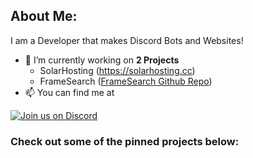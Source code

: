 ## About Me:

I am a Developer that makes Discord Bots and Websites!
- 🔭 I’m currently working on **2 Projects**
  - SolarHosting (https://solarhosting.cc)
  - FrameSearch ([FrameSearch Github Repo](https://github.com/OddDevelopment/FrameSearch))
- 📫 You can find me at 

[![Join us on Discord](https://invidget.switchblade.xyz/UU8WccFRU2?theme=dark)](https://discord.gg/UU8WccFRU2)

### Check out some of the pinned projects below:
